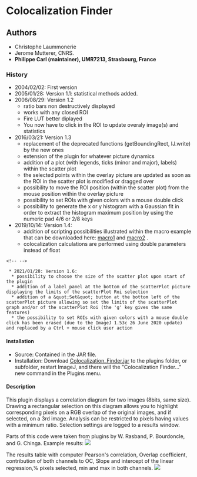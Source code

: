 # Colocalization Finder

## Authors

-   Christophe Laummonerie
-   Jerome Mutterer, CNRS.
-   **Philippe Carl (maintainer), UMR7213, Strasbourg, France**

### History

-   2004/02/02: First version
-   2005/01/28: Version 1.1: statistical methods added.
-   2006/08/29: Version 1.2
    -   ratio bars non destructively displayed
    -   works with any closed ROI
    -   Fire LUT better diplayed
    -   You now have to click in the ROI to update overaly image(s) and
        statistics
-   2016/03/21: Version 1.3
    -   replacement of the deprecated functions (getBoundingRect,
        IJ.write) by the new ones
    -   extension of the plugin for whatever picture dynamics
    -   addition of a plot (with legends, ticks (minor and major),
        labels) within the scatter plot
    -   the selected points within the overlay picture are updated as
        soon as the ROI in the scatter plot is modified or dragged over
    -   possibility to move the ROI position (within the scatter plot)
        from the mouse position within the overlay picture
    -   possibility to set ROIs with given colors with a mouse double
        click
    -   possibility to generate the x or y histogram with a Gaussian fit
        in order to extract the histogram maximum position by using the
        numeric pad 4/6 or 2/8 keys
-   2019/10/14: Version 1.4:
    -   addition of scripting possibilities illustrated within the macro
        example that can be downloaded here:
        [macro1](http://punias.free.fr/ImageJ/download/Colocalization_Finder_Macro1.ijm)
        and
        [macro2](http://punias.free.fr/ImageJ/download/Colocalization_Finder_Macro2.ijm)
        .
    -   colocalization calculations are performed using double
        parameters instead of float

```{=html}
<!-- -->
```
     * 2021/01/28: Version 1.6:
      * possibility to choose the size of the scatter plot upon start of the plugin
      * addition of a label panel at the bottom of the scatterPlot picture displaying the limits of the scatterPlot Roi selection
      * addition of a &quot;Set&quot; button at the bottom left of the scatterPlot picture allowing so set the limits of the scatterPlot graph and/or of the scatterPlot Roi (the 'g' key gives the same features)
      * the possibility to set ROIs with given colors with a mouse double click has been erased (due to the ImageJ 1.53c 26 June 2020 update) and replaced by a Ctrl + mouse click user action 

#### Installation

-   Source: Contained in the JAR file.
-   Installation: Download
    [Colocalization_Finder.jar](http://punias.free.fr/ImageJ/download/Colocalization_Finder.jar)
    to the plugins folder, or subfolder, restart ImageJ, and there will
    the \"Colocalization Finder\...\" new command in the Plugins menu.

#### Description

This plugin displays a correlation diagram for two images (8bits, same
size). Drawing a rectangular selection on this diagram allows you to
highlight corresponding pixels on a RGB overlap of the original images,
and if selected, on a 3rd image. Analysis can be restricted to pixels
having values with a minimum ratio. Selection settings are logged to a
results window.

Parts of this code were taken from plugins by W. Rasband, P. Bourdoncle,
and G. Chinga. Example results:
![](/plugin/analysis/colocalizationfinder/cf_images.png)

The results table with computer Pearson\'s correlation, Overlap
coefficient, contribution of both channels to OC, Slope and intercept of
the linear regression,% pixels selected, min and max in both channels.
![](/plugin/analysis/colocalizationfinder/cf_table.png)
